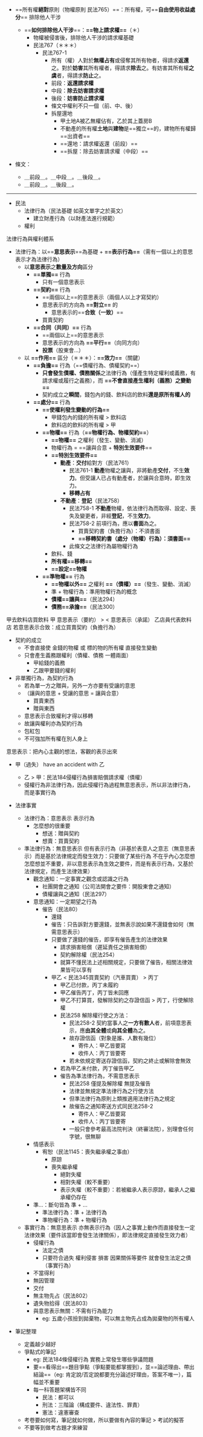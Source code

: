 

- ==所有權**絕對**原則（物權原則 民法765）==：所有權，可==**自由使用收益處分**== 排除他人干涉
	- ==**如何排除他人干涉**==：**==物上請求權==**（＊）
		- 物權被侵害後，排除他人干涉的請求權基礎
		- 民法767（＊＊＊）
			- 民法767-1
				- 所有（權）人對於**無權占有**或侵奪其所有物者，得請求**返還**之。對於**妨害**其所有權者，得請求**除去**之。有妨害其所有權**之虞**者，得請求**防止**之。
				- 前段：**返還請求權**
				- 中段：**除去妨害請求權**
				- 後段：**妨害防止請求權**
				- 條文中權利不只一個（前、中、後）
				- 拆屋還地
					- 甲土地A被乙無權佔有，乙於其上蓋房B
					- 不動產的所有權**土地**與**建物**是==獨立==的，建物所有權歸==出資者==
					- ==還地：請求權返還（前段）==
					- ==拆屋：除去妨害請求權（中段）==


- 條文：
	- ＿前段＿。＿中段＿。＿後段＿。
	- ＿前段＿。＿後段＿。

---

- 民法
	- 法律行為（民法基礎 如英文單字之於英文）
		- 建立財產行為（以財產法進行規範）
	- 權利

法律行為與權利體系

- 法律行為：以==**意思表示**==為基礎 + **==表示行為==**（需有一個以上的意思表示才為法律行為）
	- 以**意思表示**之**數量及方向**區分
		- **==單獨==** 行為
			- 只有一個意思表示
		- **==契約==** 行為
			- ==兩個以上==的意思表示（兩個人以上才寫契約）
			- 意思表示的方向為 **==對立==** 的
				- 意思表示的==**合致（一致）**==
			- 買賣契約
		- **==合同（共同）==** 行為
			- ==兩個以上==的意思表示
			- 意思表示的方向為 **==平行==**（向同方向）
			- **投票**（股東會...）
	- 以 **==作用==** 區分（＊＊＊）：**==效力==**（關鍵）
		- **==負擔==** 行為（==債權行為、債權契約==）
			- **只會發生債權、債務關係**之法律行為（僅產生特定權利或義務，有請求權或履行之義務），而 **==不會直接產生權利（義務）之變動==**
			- 契約成立之**瞬間**，錢包內的錢、飲料店的飲料**還是原所有權人的**
		- **==處分==** 行為
			- **==使權利發生變動的行為==**
				- 甲錢包內的錢的所有權 > 飲料店
				- 飲料店的飲料的所有權 > 甲
			- **==物權==** 行為（**==物權行為、物權契約==**）
				- **==物權==** 之權利（發生、變動、消滅）
				- 物權行為 = ==讓與合意 + **特別生效要件**==
				- **==特別生效要件==**
					- **動產**：**交付**給對方（民法761）
						- 民法761-1 **動產**物權之讓與，非將動產**交付**，不生**效力**。但受讓人已占有動產者，於讓與合意時，即生效力。
						- **移轉占有**
					- **不動產**：**登記**（民法758）
						- 民法758-1 **不動產**物權，依法律行為而取得、設定、喪失及變更者，非經**登記**，不生**效力**。
						- 民法758-2 前項行為，應以**書面**為之。
							- 買賣契約書（負擔行為）：不須書面
							- **==移轉契約書（處分（物權）行為）：須書面==**
						- 此條文之法律行為屬物權行為
				- 飲料、錢
				- **所有權==移轉==**
				- **==設定==物權**
			- **==準物權==** 行為
				- **==物權以外==** 之權利 **==（債權）==**（發生、變動、消滅）
				- 準 + 物權行為：準用物權行為的概念
				- **債權==讓與==**（民法294）
				- **債務==承擔==**（民法300）


甲去飲料店買飲料
甲 意思表示（要約） > < 意思表示（承諾） 乙店員代表飲料店
若意思表示合致：成立買賣契約（負擔行為）
- 契約的成立
	- 不會直接使 金錢的物權 或 標的物的所有權 直接發生變動
	- 只會產生義務跟權利（債權、債務 一體兩面）
		- 甲給錢的義務
		- 乙跟甲要錢的權利
- 非單獨行為，為契約行為
	- 若為單一方之贈與，另外一方亦要有受讓的意思
	- （讓與的意思 + 受讓的意思 = 讓與合意）
		- 買賣東西
		- 贈與東西
	- 意思表示合致權利才得以移轉
	- 故讓與權利亦為契約行為
	- 包紅包
	- 不可強加所有權在別人身上


意思表示：把內心主觀的想法，客觀的表示出來

- 甲（過失） have an accident with 乙
	- 乙 > 甲：民法184侵權行為損害賠償請求權（債權）
	- 侵權行為非法律行為，因此侵權行為過程無意思表示，所以非法律行為，而是事實行為

- 法律事實
	- 法律行為：意思表示 表示行為
		- 怎麼想的很重要
			- 想送：贈與契約
			- 想賣：買賣契約
	- 準法律行為：無意思表示 但有表示行為（非基於表意人之意志（無意思表示）而是基於法律規定而發生效力：只要做了某些行為 不在乎內心怎麼想 怎麼想並不重要，非以意思表示為生效之要件，而是有表示行為，又基於法律規定，而產生法律效果）
		- 觀念通知：一定事實之觀念或認識之行為 
			- 社團開會之通知（公司法開會之要件：開股東會之通知）
			- 債權讓與之通知（民法297）
		- 意思通知：一定期望之行為
			- 催告（民法80）
				- 還錢
				- 催告：只告訴對方要還錢，並無表示說如果不還錢會如何（無需意思表示）
				- 只要做了還錢的催告，即享有催告產生的法律效果
					- 請求損害賠償（遲延責任之損害賠償）
					- 契約解除權（民法254）
					- 就算不懂民法上述相關規定，只要做了催告，相關法律效果皆可以享有
				- 甲乙 < 民法345買賣契約（汽車買賣） > 丙丁
					- 甲乙已付款，丙丁未履約
					- 甲乙催告丙丁，丙丁皆未回應
					- 甲乙不打算買，發解除契約之存證信函 > 丙丁，行使解除權
					- 民法258 解除權行使之方法：
						- 民法258-2 契約當事人之**一方有數人**者，前項意思表示，應**由其全體**或**向其全體**為之。
						- 故存證信函（對象是誰、人數有幾位）
							- 寄件人：甲乙皆要寫
							- 收件人：丙丁皆要寄
						- 若未依規定寄送存證信函，契約之終止或解除會無效
					- 若為甲乙未付款，丙丁催告甲乙
					- 催告為準法律行為，不需意思表示
						- 民法258 僅提及解除權 無提及催告
						- 法律並無規定準法律行為之行使方法
						- 但準法律行為原則上類推適用法律行為之規定
						- 故催告之通知寄送方式同民法258-2
							- 寄件人：甲乙皆要寫
							- 收件人：丙丁皆要寄
						- 一般只會參考最高法院判決（終審法院），別理會任何字號，很無聊
		- 情感表示
			- 宥恕（民法1145：喪失繼承權之事由）
				- 原諒
				- 喪失繼承權
					- 絕對失權
					- 相對失權（較不重要）
					- 表示失權（較不重要）：若被繼承人表示原諒，繼承人之繼承權仍存在
		- 準...：斷句皆為 準 + ...
			- 準法律行為：準 + 法律行為
			- 準物權行為：準 + 物權行為
	- 事實行為：無意思表示 亦無表示行為（因人之事實上動作而直接發生一定法律效果（要件該當即會發生法律關係），即法律規定直接發生效力者）
		- 侵權行為
			- 法定之債
			- 只要符合過失 權利侵害 損害 因果關係等要件 就會發生法定之債（事實行為）
		- 不當得利
		- 無因管理
		- 交付
		- 無主物先占（民法802）
		- 遺失物拾得（民法803）
		- 與意思表示無關：不需有行為能力
			- eg: 五歲小孩撿到拋棄物，可以無主物先占成為拋棄物的所有權人

- 筆記整理
	- 定義越少越好
	- 爭點式的筆記
		- eg: 民法184條侵權行為 實務上常發生哪些爭議問題
		- 要==看得出==題目爭點（爭點要能都掌握到），並==論述理由、帶出結論==（eg: 肯定說/否定說都要充分論述好理由，答案不唯一），篇幅並不重要
		- 每一科答題架構皆不同
			- 民法：都可以
			- 刑法：三階論（構成要件、違法性、罪責）
			- 憲法：違憲審查
	- 考卷要如何寫，筆記就如何做，所以要做有內容的筆記 > 考試的擬答
	- 不要等到做考古題才來練習
